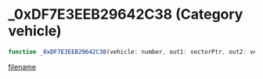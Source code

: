 # _0xDF7E3EEB29642C38 (Category vehicle)

```js
function _0xDF7E3EEB29642C38(vehicle: number, out1: vectorPtr, out2: vectorPtr): Array
```

[filename](_0xDF7E3EEB29642C38_m.md ':include')